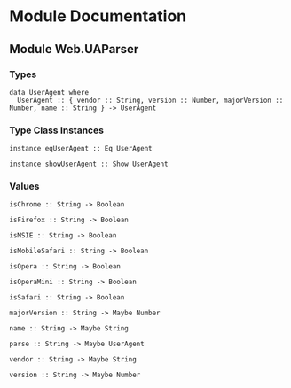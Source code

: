 # Module Documentation

## Module Web.UAParser

### Types

    data UserAgent where
      UserAgent :: { vendor :: String, version :: Number, majorVersion :: Number, name :: String } -> UserAgent


### Type Class Instances

    instance eqUserAgent :: Eq UserAgent

    instance showUserAgent :: Show UserAgent


### Values

    isChrome :: String -> Boolean

    isFirefox :: String -> Boolean

    isMSIE :: String -> Boolean

    isMobileSafari :: String -> Boolean

    isOpera :: String -> Boolean

    isOperaMini :: String -> Boolean

    isSafari :: String -> Boolean

    majorVersion :: String -> Maybe Number

    name :: String -> Maybe String

    parse :: String -> Maybe UserAgent

    vendor :: String -> Maybe String

    version :: String -> Maybe Number
